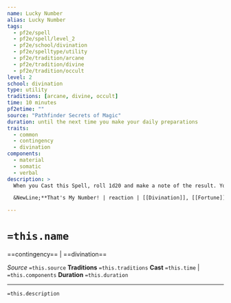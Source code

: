 ```yaml
---
name: Lucky Number
alias: Lucky Number
tags:
  - pf2e/spell
  - pf2e/spell/level_2
  - pf2e/school/divination
  - pf2e/spelltype/utility
  - pf2e/tradition/arcane
  - pf2e/tradition/divine
  - pf2e/tradition/occult
level: 2
school: divination
type: utility
traditions: [arcane, divine, occult]
time: 10 minutes
pf2etime: ""
source: "Pathfinder Secrets of Magic"
duration: until the next time you make your daily preparations
traits:
  - common
  - contingency
  - divination
components:
  - material
  - somatic
  - verbal
description: >
  When you Cast this Spell, roll 1d20 and make a note of the result. You gain the That's My Number reaction; once you use the reaction, the spell ends, and you become temporarily immune to lucky number until the next time you make your daily preparations.

  &NewLine;**That's My Number! | reaction | [[Divination]], [[Fortune]] | Trigger** You roll your lucky number as your d20 result on a non-secret attack roll, saving throw, or skill check; **Effect** You call upon the fortune stored within your lucky number and reroll the triggering check. However, pushing your luck has a price: if your result on the reroll is the same number again, you critically fail, regardless of what degree of success you ordinarily would have received.

---
```

# `=this.name`
==contingency== | ==divination==

*Source* `=this.source`
**Traditions** `=this.traditions`
**Cast** `=this.time` | `=this.components`
**Duration** `=this.duration`

***
`=this.description`